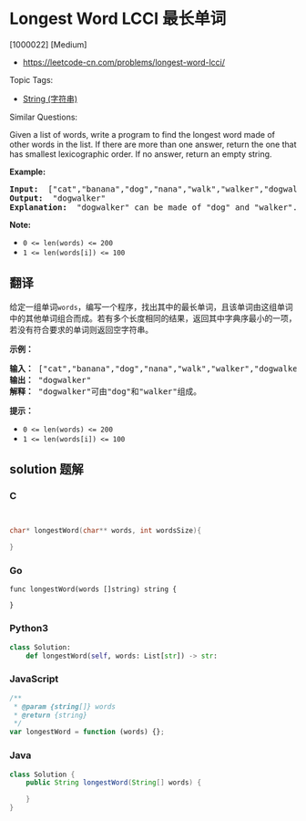 # Longest Word LCCI 最长单词

[1000022] [Medium]

- https://leetcode-cn.com/problems/longest-word-lcci/

Topic Tags:

- [String (字符串)](https://leetcode-cn.com/tag/string/)

Similar Questions:

Given a list of words, write a program to find the longest word made of other words in the list. If there are more than one answer, return the one that has smallest lexicographic order. If no answer, return an empty string.

**Example:**

<pre><strong>Input: </strong> ["cat","banana","dog","nana","walk","walker","dogwalker"]
<strong>Output: </strong> "dogwalker"
<strong>Explanation: </strong> "dogwalker" can be made of "dog" and "walker".
</pre>

**Note:**

- `0 <= len(words) <= 200`
- `1 <= len(words[i]) <= 100`

## 翻译

给定一组单词`words`，编写一个程序，找出其中的最长单词，且该单词由这组单词中的其他单词组合而成。若有多个长度相同的结果，返回其中字典序最小的一项，若没有符合要求的单词则返回空字符串。

**示例：**

<pre><strong>输入：</strong> ["cat","banana","dog","nana","walk","walker","dogwalker"]
<strong>输出：</strong> "dogwalker"
<strong>解释：</strong> "dogwalker"可由"dog"和"walker"组成。
</pre>

**提示：**

- `0 <= len(words) <= 200`
- `1 <= len(words[i]) <= 100`

## solution 题解

### C

```c


char* longestWord(char** words, int wordsSize){

}


```

### Go

```golang
func longestWord(words []string) string {

}
```

### Python3

```python
class Solution:
    def longestWord(self, words: List[str]) -> str:
```

### JavaScript

```javascript
/**
 * @param {string[]} words
 * @return {string}
 */
var longestWord = function (words) {};
```

### Java

```java
class Solution {
    public String longestWord(String[] words) {

    }
}
```
